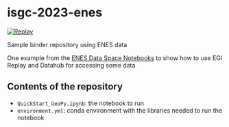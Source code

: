 # isgc-2023-enes

[![Replay](https://replay.notebooks.egi.eu/badge_logo.svg)](https://replay.notebooks.egi.eu/v2/gh/enolfc/isgc-2023-enes/HEAD)

Sample binder repository using ENES data

One example from the [ENES Data Space Notebooks](https://github.com/ENES-Data-Space/notebooks)
to show how to use EGI Replay and Datahub for accessing some data

## Contents of the repository

- `QuickStart_GeoPy.ipynb`: the notebook to run
- `environment.yml`: conda environment with the libraries needed to run the notebook
